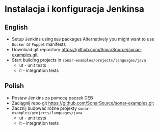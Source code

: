 # Instalacja i konfiguracja Jenkinsa

## English

- Setup Jenkins using `DEB` packages Alternatively you might want to use `Docker` or `Puppet` manifests
- Download git repository https://github.com/SonarSource/sonar-examples.git
- Start building projects in `sonar-examples/projects/languages/java`
    - ut - unit tests
    - it - integration tests

## Polish

- Postaw Jenkins za pomocą paczek DEB
- Zaciągnij repo git https://github.com/SonarSource/sonar-examples.git
- Zacznij budować różne projekty `sonar-examples/projects/languages/java`
    - ut - unit tests
    - it - integration tests
